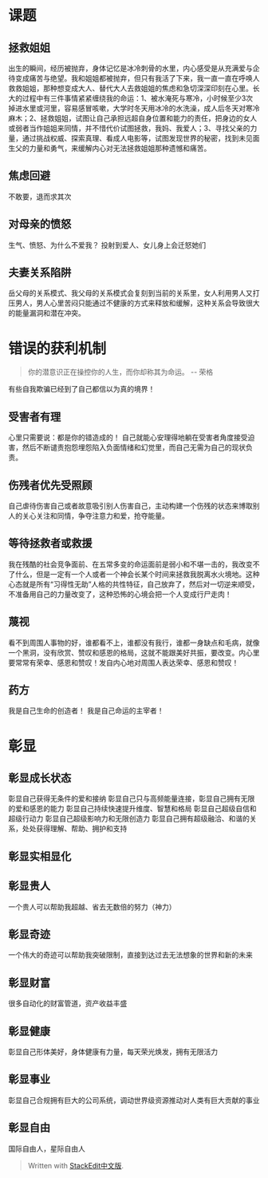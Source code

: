 # 课题
## 拯救姐姐
出生的瞬间，经历被抛弃，身体记忆是冰冷刺骨的水里，内心感受是从充满爱与企待变成痛苦与绝望。我和姐姐都被抛弃，但只有我活了下来，我一直一直在呼唤人救救姐姐，那种想变成大人、替代大人去救姐姐的焦虑和急切深深印刻在心里。长大的过程中有三件事情紧紧缠绕我的命运：1、被水淹死与寒冷，小时候至少3次掉进水里或河里，容易感冒咳嗽，大学时冬天用冰冷的水洗澡，成人后冬天对寒冷麻木；2、拯救姐姐，试图让自己承担远超自身位置和能力的责任，把身边的女人或弱者当作姐姐来同情，并不惜代价试图拯救，我妈、我爱人；3、寻找父亲的力量，通过挑战权威、探索真理、看成人电影等，试图发现世界的秘密，找到未见面生父的力量和勇气，来缓解内心对无法拯救姐姐那种遗憾和痛苦。
## 焦虑回避
不敢要，退而求其次
## 对母亲的愤怒
生气、愤怒、为什么不爱我？
投射到爱人、女儿身上会迁怒她们

## 夫妻关系陷阱
岳父母的关系模式、我父母的关系模式会复刻到当前的关系里，女人利用男人又打压男人，男人心里苦闷只能通过不健康的方式来释放和缓解，这种关系会导致很大的能量漏洞和潜在冲突。

# 错误的获利机制
>你的潜意识正在操控你的人生，而你却称其为命运。
-- 荣格

有些自我欺骗已经到了自己都信以为真的境界！
## 受害者有理
心里只需要说：都是你的错造成的！
自己就能心安理得地躺在受害者角度接受迫害，然后不断谴责抱怨埋怨陷入负面情绪和幻觉里，而自己无需为自己的现状负责。
## 伤残者优先受照顾
自己虐待伤害自己或者故意吸引别人伤害自己，主动构建一个伤残的状态来博取别人的关心关注和同情，争夺注意力和爱，抢夺能量。
## 等待拯救者或救援
我在残酷的社会竞争面前、在五常多变的命运面前是弱小和不堪一击的，我改变不了什么，但是一定有一个人或者一个神会长某个时间来拯救我脱离水火境地。这种心态就是所有“习得性无助”人格的共性特征，自己放弃了，然后对一切逆来顺受，不准备用自己的力量改变了，这种恐怖的心境会把一个人变成行尸走肉！

## 蔑视
看不到周围人事物的好，谁都看不上，谁都没有我行，谁都一身缺点和毛病，就像一个黑洞，没有欣赏、赞叹和感恩的格局，这就不能跟美好共振，要改变。内心里要常常有荣幸、感恩和赞叹！发自内心地对周围人表达荣幸、感恩和赞叹！

## 药方
我是自己生命的创造者！
我是自己命运的主宰者！

# 彰显
## 彰显成长状态
彰显自己获得无条件的爱和接纳
彰显自己只与高频能量连接，彰显自己拥有无限的爱和感恩的能力
彰显自己持续快速提升维度、智慧和格局
彰显自己超级自信和超级行动力
彰显自己超级影响力和无限创造力
彰显自己拥有超级融洽、和谐的关系，处处获得理解、帮助、拥护和支持
## 彰显实相显化
## 彰显贵人
一个贵人可以帮助我超越、省去无数倍的努力（神力）
## 彰显奇迹
一个伟大的奇迹可以帮助我突破限制，直接到达过去无法想象的世界和新的未来
## 彰显财富
很多自动化的财富管道，资产收益丰盛
## 彰显健康
彰显自己形体美好，身体健康有力量，每天荣光焕发，拥有无限活力
## 彰显事业
彰显自己合规拥有巨大的公司系统，调动世界级资源推动对人类有巨大贡献的事业
## 彰显自由
国际自由人，星际自由人


> Written with [StackEdit中文版](https://stackedit.cn/).
<!--stackedit_data:
eyJoaXN0b3J5IjpbLTk3Mzg2MTQ0MCwxNDM0NjkzODU1LDExND
cwNzA0OTcsMTE2Nzk5ODI3NywtMjA2MjUwNTAwOSwtMTAyNTU4
NjU3LDM1MTk4NjY4NF19
-->